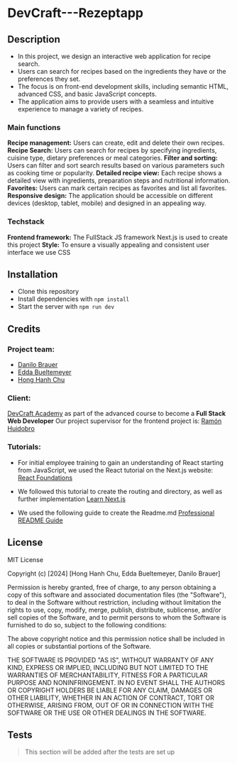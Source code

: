 # DevCraft---Rezeptapp

## Description

- In this project, we design an interactive web application for recipe search. 
- Users can search for recipes based on the ingredients they have or the preferences they set. 
- The focus is on front-end development skills, including semantic HTML, advanced CSS, and basic JavaScript concepts.
- The application aims to provide users with a seamless and intuitive experience to manage a variety of recipes.

### Main functions

**Recipe management:** Users can create, edit and delete their own recipes.
**Recipe Search:** Users can search for recipes by specifying ingredients, cuisine type, dietary preferences or meal categories.
**Filter and sorting:** Users can filter and sort search results based on various parameters such as cooking time or popularity.
**Detailed recipe view:** Each recipe shows a detailed view with ingredients, preparation steps and nutritional information.
**Favorites:** Users can mark certain recipes as favorites and list all favorites.
**Responsive design:** The application should be accessible on different devices (desktop, tablet, mobile) and designed in an appealing way.

### Techstack

**Frontend framework:** The FullStack JS framework Next.js is used to create this project
**Style:** To ensure a visually appealing and consistent user interface we use CSS

## Installation

- Clone this repository
- Install dependencies with `npm install`
- Start the server with `npm run dev`

## Credits

### Project team:
- [Danilo Brauer](https://github.com/codeNilo93)
- [Edda Bueltemeyer](https://github.com/EdLuckyClover)
- [Hong Hanh Chu](https://github.com/Hanmuni)

### Client:

[DevCraft Academy](https://devcraft.academy/) as part of the advanced course to become a **Full Stack Web Developer**
Our project supervisor for the frontend project is: [Ramón Huidobro](https://github.com/hola-soy-milk/hola-soy-milk)

### Tutorials:

- For initial employee training to gain an understanding of React starting from JavaScript, we used the React tutorial on the Next.js website: [React Foundations](https://nextjs.org/learn/react-foundations)

- We followed this tutorial to create the routing and directory, as well as further implementation [Learn Next.js](https://nextjs.org/learn/dashboard-app)

- We used the following guide to create the Readme.md [Professional README Guide](https://coding-boot-camp.github.io/full-stack/github/professional-readme-guide)

## License

MIT License

Copyright (c) [2024] [Hong Hanh Chu, Edda Bueltemeyer, Danilo Brauer]

Permission is hereby granted, free of charge, to any person obtaining a copy
of this software and associated documentation files (the "Software"), to deal
in the Software without restriction, including without limitation the rights
to use, copy, modify, merge, publish, distribute, sublicense, and/or sell
copies of the Software, and to permit persons to whom the Software is
furnished to do so, subject to the following conditions:

The above copyright notice and this permission notice shall be included in all
copies or substantial portions of the Software.

THE SOFTWARE IS PROVIDED "AS IS", WITHOUT WARRANTY OF ANY KIND, EXPRESS OR
IMPLIED, INCLUDING BUT NOT LIMITED TO THE WARRANTIES OF MERCHANTABILITY,
FITNESS FOR A PARTICULAR PURPOSE AND NONINFRINGEMENT. IN NO EVENT SHALL THE
AUTHORS OR COPYRIGHT HOLDERS BE LIABLE FOR ANY CLAIM, DAMAGES OR OTHER
LIABILITY, WHETHER IN AN ACTION OF CONTRACT, TORT OR OTHERWISE, ARISING FROM,
OUT OF OR IN CONNECTION WITH THE SOFTWARE OR THE USE OR OTHER DEALINGS IN THE
SOFTWARE.

## Tests

> This section will be added after the tests are set up
